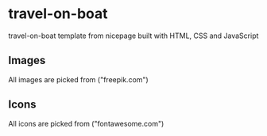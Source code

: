 # travel-on-boat
travel-on-boat template from nicepage built with HTML, CSS and JavaScript
## Images
All images are picked from ("freepik.com")
## Icons
All icons are picked from ("fontawesome.com")
